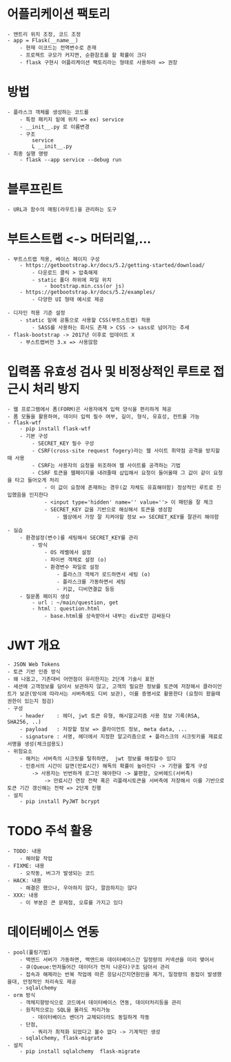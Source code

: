 # 어플리케이션 팩토리
    - 엔트리 위치 조정, 코드 조정
    - app = Flask(__name__)
        - 현재 이코드는 전역변수로 존재
        - 프로젝트 규모가 커지면, 순환참조를 할 확률이 크다
        - flask 구현시 어플리케이션 팩토리라는 형태로 사용하라 => 권장
# 방법
    - 플라스크 객체를 생성하는 코드를
        - 특정 패키지 밑에 위치 => ex) service
        - __init__.py 로 이름변경
        - 구조
            service
            L __init__.py
    - 최종 실행 명령
        - flask --app service --debug run

# 블루프린트
    - URL과 함수의 매핑(라우트)을 관리하는 도구

# 부트스트랩 <-> 머터리얼,...
    - 부트스트랩 적용, 베이스 페이지 구성
        - https://getbootstrap.kr/docs/5.2/getting-started/download/
            - 다운로드 클릭 > 압축해제
            - static 폴더 하위에 파일 위치
                - bootstrap.min.css(or js)
        - https://getbootstrap.kr/docs/5.2/examples/
            - 다양한 UI 형태 예시로 제공

    - 디자인 적용 기준 설정
        - static 밑에 공통으로 사용할 CSS(부트스트랩) 적용
            - SASS를 사용하는 회사도 존재 > CSS -> sass로 넘어가는 추세
    - flask-bootstrap -> 2017년 이후로 업데이트 X
        - 부스트랩버전 3.x => 사용않함

# 입력폼 유효성 검사 및 비정상적인 루트로 접근시 처리 방지
    - 웹 프로그램에서 폼(FORM)은 사용자에게 입력 양식을 편리하게 제공
    - 폼 모듈을 활용하여, 데이터 입력 필수 여부, 길이, 형식, 유효성, 컨트롤 가능
    - flask-wtf
        - pip install flask-wtf
        - 기본 구성
            - SECRET_KEY 필수 구성
            - CSRF(cross-site request fogery)라는 웹 사이트 취약점 공격을 방지할때 사용
            - CSRF는 사용자의 요청을 위조하여 웹 사이트를 공격하는 기법
            - CSRF 토큰을 웹페이지를 내려줄때 삽입해서 요청이 들어올때 그 값이 같이 요청을 타고 들어오게 처리
                - 이 값이 요청에 존재하는 경우(값 자체도 유효해야함) 정상적인 루트로 진입했음을 인지한다
                - <input type='hidden' name='' value=''> 이 패턴을 잘 체크
                - SECRET_KEY 값을 기반으로 해싱해서 토큰을 생성함
                    - 웹상에서 가장 잘 지켜야할 정보 => SECRET_KEY를 잘관리 해야함

    - 실습
        - 환경설정(변수)를 세팅해서 SECRET_KEY를 관리
            - 방식
                - OS 레벨에서 설정
                - 파이썬 객체로 설정 (o)
                - 환경변수 파일로 설정
                    - 플라스크 객체가 로드하면서 세팅 (o)
                    - 플라스크를 가동하면서 세팅
                    - 키값, 디비연결값 등등
        - 질문폼 페이지 생성
            - url : ~/main/question, get
            - html : question.html
                - base.html를 상속받아서 내부는 div로만 감싸둔다


# JWT 개요
    - JSON Web Tokens
    - 토큰 기반 인증 방식
    - 왜 나옸고, 기존대비 어떤점이 유리한지는 2단계 기술시 표현
    - 세션에 고객정보를 담아서 보관하지 않고, 고객의 필요한 정보를 토큰에 저장해서 클라이언트가 보관(방식에 따라서는 서버측에도 디비 보관), 이를 증명서로 활용한다 (요청이 왔을때 권한이 있는지 점검)
    - 구성
        - header    : 헤더, jwt 토큰 유형, 해시알고리즘 사용 정보 기록(RSA, SHA256, ..)
        - payload   : 저장할 정보 => 클라이언트 정보, meta data, ...
        - signature : 서명, 헤더에서 지정한 알고리즘으로 + 플라스크의 시크릿키를 재료로 서명을 생성(체크섬용도)
    - 위험요소
        - 해커는 서버측의 시크릿를 탈취하면,  jwt 정보를 해킹할수 있다
        - 인증서의 시간이 길면(만료시간) 해독의 확률이 높아진다 -> 기한을 짧게 구성
            -> 사용자는 빈번하게 로그인 해야한다 -> 불편함, 오버헤드(서버측)
                -> 만료시간 연장 전략 혹은 리플레시토큰을 서버측에 저장해서 이를 기반으로 토큰 기간 갱신해는 전략 => 2단계 진행
    - 설치
        - pip install PyJWT bcrypt


# TODO 주석 활용
    - TODO: 내용 
        - 해야할 작업
    - FIXME: 내용
        - 오작동, 버그가 발생되는 코드
    - HACK: 내용
        - 해결은 했으나, 우아하지 않다, 깔끔하지는 않다
    - XXX: 내용
        - 이 부분은 큰 문제점, 오류를 가지고 있다

# 데이터베이스 연동
    - pool(풀링기법)
        - 백엔드 서버가 가동하면, 백엔드와 데이터베이스간 일정량의 커넥션을 미리 맺어서
        - 큐(Queue:먼저들어간 데이터가 먼저 나온다)구조 담아서 관리
        - 접속과 해제라는 반복 작업에 따른 응담시간지연원인을 제거, 일정량의 동접이 발생했을대, 안정적인 처리속도 제공
        - sqlalchemy
    - orm 방식
        - 객체지향방식으로 코드에서 데이터베이스 연동, 데이터처리등을 관리
        - 원칙적으로는 SQL을 몰라도 처리가능
            - 데이터베이스 밴더가 교체되더라도 동일하게 작동
        - 단점, 
            - 쿼리가 최적화 되었다고 볼수 없다 -> 기계적인 생성
        - sqlalchemy, flask-migrate
    - 설치
        - pip install sqlalchemy  flask-migrate